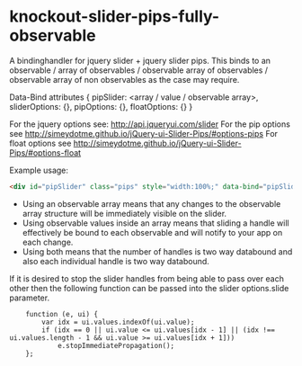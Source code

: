 # knockout-slider-pips-fully-observable
A bindinghandler for jquery slider + jquery slider pips. This binds to an observable / array of observables / observable array of observables / observable array of non observables as the case may require.

Data-Bind attributes { pipSlider: <array / value / observable array>, sliderOptions: {<jquery slider options>}, pipOptions: {<tick and pip options>}, floatOptions: {<label and float options>}  }

For the jquery options see:
http://api.jqueryui.com/slider
For the pip options see
http://simeydotme.github.io/jQuery-ui-Slider-Pips/#options-pips
For float options see
http://simeydotme.github.io/jQuery-ui-Slider-Pips/#options-float

Example usage:
```html
<div id="pipSlider" class="pips" style="width:100%;" data-bind="pipSlider: segments, sliderOptions: { step: 0.05, max: 30, create: segmentsCreate, slide: segmentSlide }, pipOptions:{ step: 2, first: 'pip', last: 'pip', formatLabel: function(v){ return '$'+v.toFixed(0); } }, floatOptions: { formatLabel: function(v){ return '$'+v.toFixed(2); } }"></div>
```
- Using an observable array means that any changes to the observable array structure will be immediately visible on the slider.
- Using observable values inside an array means that sliding a handle will effectively be bound to each observable and will       notify to your app on each change.
- Using both means that the number of handles is two way databound and also each individual handle is two way databound.

If it is desired to stop the slider handles from being able to pass over each other then the following function can be passed into the slider options.slide parameter.
```code
    function (e, ui) {
        var idx = ui.values.indexOf(ui.value);
        if (idx == 0 || ui.value <= ui.values[idx - 1] || (idx !== ui.values.length - 1 && ui.value >= ui.values[idx + 1]))
            e.stopImmediatePropagation();
    };
```
